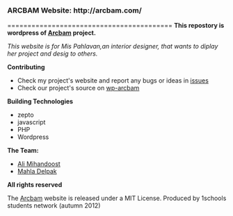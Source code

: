 <h3>ARCBAM Website: http://arcbam.com/</h3>

=========================================
<b>This repostory is wordpress of <a href="https://github.com/1schools-projects/arcbam">Arcbam</a> project.</b>

<i>This website is for Mis Pahlavan,an interior designer, that wants to diplay her project and desig to others.</i>

<b>Contributing</b>
<ul>

  <li>Check my project's website and report any bugs or ideas in <a href="https://github.com/1schools-projects/wp-arcbam/edit/master/wp-content/themes/arcbam-template/issues">issues</a></li>
  <li>Check our project's source on <a href="https://github.com/1schools-projects/wp-arcbam/tree/master/wp-content/themes/arcbam-template">wp-arcbam</a></li>
</ul>

<b>Building Technologies</b>

<ul>
  <li>zepto</li>
  <li>javascript</li>
  <li>PHP</li>
  <li>Wordpress</li>
</ul>
<b>The Team:</b>
<ul>
  <li><a href="https://github.com/Alimd">Ali Mihandoost</a></li>
  <li><a href="https://github.com/mahlad">Mahla Delpak</a></li>
</ul>
<b>All rights reserved</b>

  The <a href="http://arcbam.com/">Arcbam</a> website is released under a MIT License.
  Produced by 1schools students network (autumn 2012)